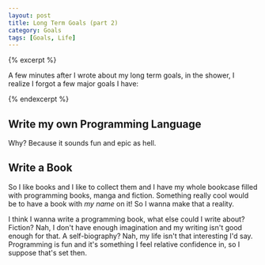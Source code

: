 ```yaml
---
layout: post
title: Long Term Goals (part 2)
category: Goals
tags: [Goals, Life]
---
```


{% excerpt %}

A few minutes after I wrote about my long term goals, in the shower, I realize I forgot a few major goals I have:

{% endexcerpt %}


Write my own Programming Language
---------------------------------

Why? Because it sounds fun and epic as hell.


Write a Book
------------

So I like books and I like to collect them and I have my whole bookcase filled with programming books, manga and fiction. Something really cool would be to have a book with *my name* on it! So I wanna make that a reality.

I think I wanna write a programming book, what else could I write about? Fiction? Nah, I don't have enough imagination and my writing isn't good enough for that. A self-biography? Nah, my life isn't that interesting I'd say. Programming is fun and it's something I feel relative confidence in, so I suppose that's set then.

